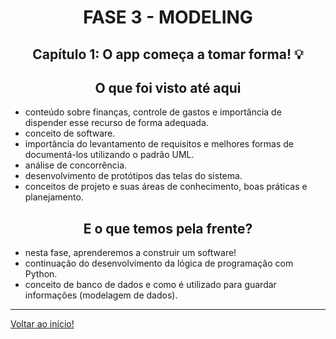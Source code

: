 <div id="fase02" align="center">
<h1>FASE 3 - MODELING</h1>
<h2>Capítulo 1: O app começa a tomar forma! 💡</h2>
</div>

<div align="center">

## O que foi visto até aqui

</div>

- conteúdo sobre finanças, controle de gastos e importância de dispender esse recurso de forma adequada.
- conceito de software.
- importância do levantamento de requisitos e melhores formas de documentá-los utilizando o padrão UML.
- análise de concorrência.
- desenvolvimento de protótipos das telas do sistema.
- conceitos de projeto e suas áreas de conhecimento, boas práticas e planejamento.

<div align="center">

## E o que temos pela frente?

</div>

- nesta fase, aprenderemos a construir um software!
- continuação do desenvolvimento da lógica de programação com Python.
- conceito de banco de dados e como é utilizado para guardar informações (modelagem de dados).

---

[Voltar ao início!](https://github.com/monicaquintal/fintech)